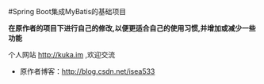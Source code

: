 #Spring Boot集成MyBatis的基础项目

**在原作者的项目下进行自己的修改,以便更适合自己的使用习惯,并增加或减少一些功能**

个人网站 http://kuka.im ,欢迎交流

- 原作者博客：http://blog.csdn.net/isea533


